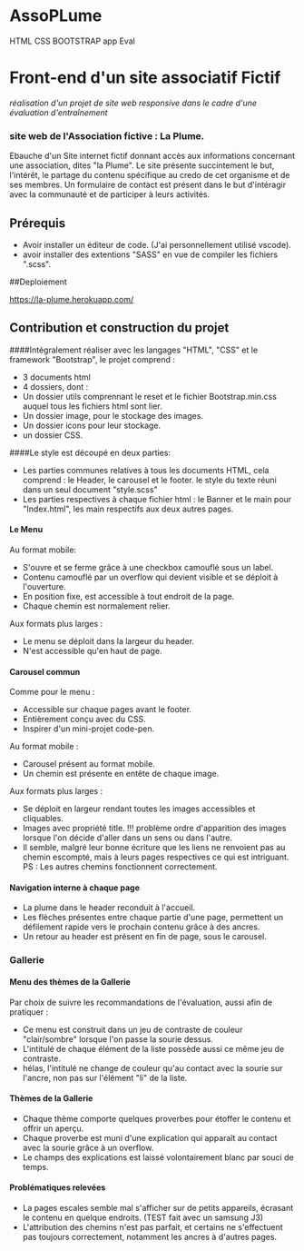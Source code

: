 # AssoPLume
HTML CSS BOOTSTRAP app Eval

# Front-end d'un site associatif Fictif

_réalisation d'un projet de site web responsive dans le cadre d'une évaluation d'entraînement_ 

### site web de l'Association fictive : La Plume.

Ebauche d'un Site internet fictif donnant accès aux informations concernant une association, dites "la Plume". 
Le site présente succintement le but, l'intérêt, le partage du contenu spécifique au credo de cet organisme et de ses membres.
Un formulaire de contact est présent dans le but d'intéragir avec la communauté et de participer à leurs activités.

## Prérequis

- Avoir installer un éditeur de code. (J'ai personnellement utilisé vscode).
- avoir installer des extentions "SASS" en vue de compiler les fichiers ".scss".

##Deploiement

https://la-plume.herokuapp.com/


## Contribution et construction du projet

####Intégralement réaliser avec les langages "HTML", "CSS" et le framework "Bootstrap", le projet comprend :
- 3 documents html 
- 4 dossiers, dont : 
- Un dossier utils comprennant le reset et le fichier Bootstrap.min.css
auquel tous les fichiers html sont lier.
- Un dossier image, pour le stockage des images.
- Un dossier icons pour leur stockage.
- un dossier CSS.

####Le style est découpé en deux parties:
- Les parties communes relatives à tous les documents HTML, cela comprend : le Header, le carousel et le footer.
le style du texte réuni dans un seul document "style.scss"
- Les parties respectives à chaque fichier html : le Banner et le main pour "Index.html", les main respectifs aux deux autres pages.

#### Le Menu
Au format mobile:
- S'ouvre et se ferme grâce à une checkbox camouflé sous un label.
- Contenu camouflé par un overflow qui devient visible et se déploit à l'ouverture.
- En position fixe, est accessible à tout endroit de la page.
- Chaque chemin est normalement relier.

Aux formats plus larges :
- Le menu se déploit dans la largeur du header.
- N'est accessible qu'en haut de page.

#### Carousel commun
Comme pour le menu : 
- Accessible sur chaque pages avant le footer.
- Entièrement conçu avec du CSS.
- Inspirer d'un mini-projet code-pen.

Au format mobile :
- Carousel présent au format mobile. 
- Un chemin est présente en entête de chaque image.

Aux formats plus larges :
- Se déploit en largeur rendant toutes les images accessibles et cliquables.
- Images avec propriété title.
!!! problème ordre d'apparition des images lorsque l'on décide d'aller dans un sens ou dans l'autre.
- Il semble, malgré leur bonne écriture que les liens ne renvoient pas au chemin escompté,
mais à leurs pages respectives ce qui est intriguant.
PS : Les autres chemins fonctionnent correctement.


#### Navigation interne à chaque page
- La plume dans le header reconduit à l'accueil.
- Les flèches présentes entre chaque partie d'une page, permettent un défilement rapide vers le prochain contenu
grâce à des ancres.
- Un retour au header est présent en fin de page, sous le carousel.

### Gallerie

#### Menu des thèmes de la Gallerie
Par choix de suivre les recommandations de l'évaluation, aussi afin de pratiquer :
- Ce menu est construit dans un jeu de contraste de couleur "clair/sombre"
lorsque l'on passe la sourie dessus.
- L'intitulé de chaque élément de la liste possède aussi ce même jeu de contraste. 
- hélas, l'intitulé ne change de couleur qu'au contact avec la sourie sur l'ancre,
non pas sur l'élément "li" de la liste.

#### Thèmes de la Gallerie
- Chaque thème comporte quelques proverbes pour étoffer le contenu et offrir un aperçu.
- Chaque proverbe est muni d'une explication qui apparaît au contact avec la sourie grâce à un overflow.
- Le champs des explications est laissé volontairement blanc par souci de temps.

#### Problématiques relevées
- La pages escales semble mal s'afficher sur de petits appareils, écrasant le contenu en quelque endroits. (TEST fait avec un samsung J3)
- L'attribution des chemins n'est pas parfait, et certains ne s'effectuent pas toujours correctement, notamment les ancres à d'autres pages.



